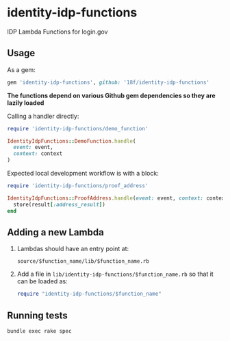 # identity-idp-functions
IDP Lambda Functions for login.gov

## Usage

As a gem:

```ruby
gem 'identity-idp-functions', github: '18f/identity-idp-functions'
```

**The functions depend on various Github gem dependencies so they are lazily loaded**

Calling a handler directly:

```ruby
require 'identity-idp-functions/demo_function'

IdentityIdpFunctions::DemoFunction.handle(
  event: event,
  context: context
)
```

Expected local development workflow is with a block:

```ruby
require 'identity-idp-functions/proof_address'

IdentityIdpFunctions::ProofAddress.handle(event: event, context: context) do |result|
  store(result[:address_result])
end
```

## Adding a new Lambda

1. Lambdas should have an entry point at:
    ```
    source/$function_name/lib/$function_name.rb
    ```
2. Add a file in `lib/identity-idp-functions/$function_name.rb` so that it can be loaded as:
    ```rb
    require "identity-idp-functions/$function_name"
    ```
## Running tests

```
bundle exec rake spec
```
